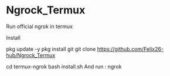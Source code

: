 # Ngrock_Termux

Run official ngrok in termux

Install

pkg update -y
pkg install git
git clone https://github.com/Felix26-hub/Ngrock_Termux

cd termux-ngrok
bash install.sh
And run : ngrok
